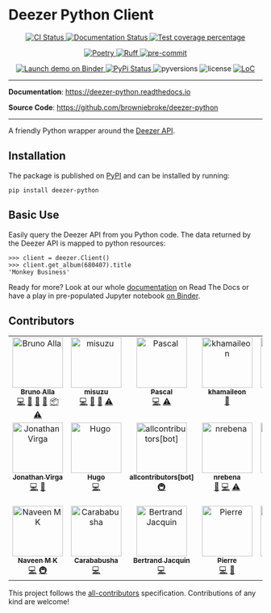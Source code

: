 # Deezer Python Client

<p align="center">
  <a href="https://github.com/browniebroke/deezer-python/actions/workflows/ci.yml?query=branch%3Amain">
    <img alt="CI Status" src="https://img.shields.io/github/actions/workflow/status/browniebroke/deezer-python/ci.yml?branch=main&logo=github&style=flat-square">
  </a>
  <a href="https://readthedocs.org/projects/deezer-python/builds/">
    <img src="https://img.shields.io/readthedocs/deezer-python.svg?logo=read-the-docs&style=flat-square" alt="Documentation Status">
  </a>
  <a href="https://codecov.io/gh/browniebroke/deezer-python">
    <img src="https://img.shields.io/codecov/c/github/browniebroke/deezer-python.svg?logo=codecov&style=flat-square" alt="Test coverage percentage">
  </a>
</p>
<p align="center">
  <a href="https://python-poetry.org/">
    <img src="https://img.shields.io/endpoint?url=https://python-poetry.org/badge/v0.json" alt="Poetry">
  </a>
  <a href="https://github.com/astral-sh/ruff">
    <img src="https://img.shields.io/endpoint?url=https://raw.githubusercontent.com/astral-sh/ruff/main/assets/badge/v2.json" alt="Ruff">
  </a>
  <a href="https://github.com/pre-commit/pre-commit">
    <img src="https://img.shields.io/badge/pre--commit-enabled-brightgreen?logo=pre-commit&logoColor=white&style=flat-square" alt="pre-commit">
  </a>
</p>
<p align="center">
  <a href="https://mybinder.org/v2/gh/browniebroke/deezer-python/main?filepath=demo.ipynb">
    <img src="https://mybinder.org/badge_logo.svg" alt="Launch demo on Binder">
  </a>
  <a href="https://pypi.org/project/deezer-python/">
    <img src="https://img.shields.io/pypi/v/deezer-python.svg?logo=python&amp;logoColor=fff&amp;style=flat-square" alt="PyPi Status">
  </a>
  <img src="https://img.shields.io/pypi/pyversions/deezer-python.svg?style=flat-square" alt="pyversions">
  <img src="https://img.shields.io/pypi/l/deezer-python.svg?style=flat-square" alt="license">
  <a href="https://github.com/browniebroke/deezer-python">
    <img src="https://tokei.rs/b1/github/browniebroke/deezer-python" alt="LoC">
  </a>
</p>

---

**Documentation**: <a href="https://deezer-python.readthedocs.io" target="_blank">https://deezer-python.readthedocs.io</a>

**Source Code**: <a href="https://github.com/browniebroke/deezer-python" target="_blank">https://github.com/browniebroke/deezer-python </a>

---

A friendly Python wrapper around the [Deezer API](https://developers.deezer.com/api).

## Installation

The package is published on
[PyPI](https://pypi.org/project/deezer-python/) and can be installed by running:

    pip install deezer-python

## Basic Use

Easily query the Deezer API from you Python code. The data returned by the Deezer
API is mapped to python resources:

```pycon
>>> client = deezer.Client()
>>> client.get_album(680407).title
'Monkey Business'
```

Ready for more? Look at our whole [documentation](http://deezer-python.readthedocs.io/)
on Read The Docs or have a play in pre-populated Jupyter notebook
[on Binder](https://mybinder.org/v2/gh/browniebroke/deezer-python/main?filepath=demo.ipynb).

## Contributors

<!-- ALL-CONTRIBUTORS-LIST:START - Do not remove or modify this section -->
<!-- prettier-ignore-start -->
<!-- markdownlint-disable -->
<table>
  <tbody>
    <tr>
      <td align="center" valign="top" width="14.28%"><a href="https://www.twitter.com/_BrunoAlla"><img src="https://avatars1.githubusercontent.com/u/861044?v=4?s=100" width="100px;" alt="Bruno Alla"/><br /><sub><b>Bruno Alla</b></sub></a><br /><a href="https://github.com/browniebroke/deezer-python/commits?author=browniebroke" title="Code">💻</a> <a href="https://github.com/browniebroke/deezer-python/commits?author=browniebroke" title="Documentation">📖</a> <a href="#ideas-browniebroke" title="Ideas, Planning, & Feedback">🤔</a> <a href="#maintenance-browniebroke" title="Maintenance">🚧</a> <a href="#platform-browniebroke" title="Packaging/porting to new platform">📦</a> <a href="https://github.com/browniebroke/deezer-python/commits?author=browniebroke" title="Tests">⚠️</a></td>
      <td align="center" valign="top" width="14.28%"><a href="https://github.com/misuzu"><img src="https://avatars1.githubusercontent.com/u/248143?v=4?s=100" width="100px;" alt="misuzu"/><br /><sub><b>misuzu</b></sub></a><br /><a href="https://github.com/browniebroke/deezer-python/commits?author=misuzu" title="Code">💻</a> <a href="https://github.com/browniebroke/deezer-python/commits?author=misuzu" title="Documentation">📖</a> <a href="#ideas-misuzu" title="Ideas, Planning, & Feedback">🤔</a> <a href="https://github.com/browniebroke/deezer-python/commits?author=misuzu" title="Tests">⚠️</a></td>
      <td align="center" valign="top" width="14.28%"><a href="https://github.com/pfouque"><img src="https://avatars1.githubusercontent.com/u/8300001?v=4?s=100" width="100px;" alt="Pascal"/><br /><sub><b>Pascal</b></sub></a><br /><a href="https://github.com/browniebroke/deezer-python/commits?author=pfouque" title="Code">💻</a> <a href="https://github.com/browniebroke/deezer-python/commits?author=pfouque" title="Tests">⚠️</a></td>
      <td align="center" valign="top" width="14.28%"><a href="https://github.com/khamaileon"><img src="https://avatars2.githubusercontent.com/u/1322166?v=4?s=100" width="100px;" alt="khamaileon"/><br /><sub><b>khamaileon</b></sub></a><br /><a href="https://github.com/browniebroke/deezer-python/commits?author=khamaileon" title="Documentation">📖</a></td>
      <td align="center" valign="top" width="14.28%"><a href="https://github.com/sheregeda"><img src="https://avatars3.githubusercontent.com/u/2856444?v=4?s=100" width="100px;" alt="Nikolay Sheregeda"/><br /><sub><b>Nikolay Sheregeda</b></sub></a><br /><a href="https://github.com/browniebroke/deezer-python/commits?author=sheregeda" title="Code">💻</a> <a href="https://github.com/browniebroke/deezer-python/commits?author=sheregeda" title="Tests">⚠️</a></td>
      <td align="center" valign="top" width="14.28%"><a href="https://github.com/horstmannmat"><img src="https://avatars1.githubusercontent.com/u/11761333?v=4?s=100" width="100px;" alt="Matheus Horstmann"/><br /><sub><b>Matheus Horstmann</b></sub></a><br /><a href="https://github.com/browniebroke/deezer-python/commits?author=horstmannmat" title="Code">💻</a> <a href="https://github.com/browniebroke/deezer-python/commits?author=horstmannmat" title="Documentation">📖</a></td>
      <td align="center" valign="top" width="14.28%"><a href="https://github.com/MDCEY"><img src="https://avatars2.githubusercontent.com/u/3812864?v=4?s=100" width="100px;" alt="Kieran Wynne"/><br /><sub><b>Kieran Wynne</b></sub></a><br /><a href="https://github.com/browniebroke/deezer-python/commits?author=MDCEY" title="Code">💻</a></td>
    </tr>
    <tr>
      <td align="center" valign="top" width="14.28%"><a href="https://github.com/jnth"><img src="https://avatars0.githubusercontent.com/u/7796167?v=4?s=100" width="100px;" alt="Jonathan Virga"/><br /><sub><b>Jonathan Virga</b></sub></a><br /><a href="https://github.com/browniebroke/deezer-python/commits?author=jnth" title="Code">💻</a> <a href="https://github.com/browniebroke/deezer-python/commits?author=jnth" title="Documentation">📖</a></td>
      <td align="center" valign="top" width="14.28%"><a href="https://github.com/hugovk"><img src="https://avatars2.githubusercontent.com/u/1324225?v=4?s=100" width="100px;" alt="Hugo"/><br /><sub><b>Hugo</b></sub></a><br /><a href="https://github.com/browniebroke/deezer-python/commits?author=hugovk" title="Code">💻</a></td>
      <td align="center" valign="top" width="14.28%"><a href="https://github.com/all-contributors/all-contributors-bot"><img src="https://avatars3.githubusercontent.com/u/46843839?v=4?s=100" width="100px;" alt="allcontributors[bot]"/><br /><sub><b>allcontributors[bot]</b></sub></a><br /><a href="#infra-allcontributors" title="Infrastructure (Hosting, Build-Tools, etc)">🚇</a></td>
      <td align="center" valign="top" width="14.28%"><a href="https://github.com/nrebena"><img src="https://avatars3.githubusercontent.com/u/49879400?v=4?s=100" width="100px;" alt="nrebena"/><br /><sub><b>nrebena</b></sub></a><br /><a href="https://github.com/browniebroke/deezer-python/issues?q=author%3Anrebena" title="Bug reports">🐛</a> <a href="https://github.com/browniebroke/deezer-python/commits?author=nrebena" title="Code">💻</a> <a href="https://github.com/browniebroke/deezer-python/commits?author=nrebena" title="Tests">⚠️</a></td>
      <td align="center" valign="top" width="14.28%"><a href="https://github.com/spvkgn"><img src="https://avatars0.githubusercontent.com/u/4147135?v=4?s=100" width="100px;" alt="Pavel"/><br /><sub><b>Pavel</b></sub></a><br /><a href="https://github.com/browniebroke/deezer-python/issues?q=author%3Aspvkgn" title="Bug reports">🐛</a></td>
      <td align="center" valign="top" width="14.28%"><a href="http://www.idiap.ch || www.edeltech.ch"><img src="https://avatars0.githubusercontent.com/u/898010?v=4?s=100" width="100px;" alt="Samuel Gaist"/><br /><sub><b>Samuel Gaist</b></sub></a><br /><a href="https://github.com/browniebroke/deezer-python/commits?author=sgaist" title="Code">💻</a> <a href="https://github.com/browniebroke/deezer-python/commits?author=sgaist" title="Tests">⚠️</a> <a href="#security-sgaist" title="Security">🛡️</a></td>
      <td align="center" valign="top" width="14.28%"><a href="https://github.com/hithomasmorelli"><img src="https://avatars0.githubusercontent.com/u/22722644?v=4?s=100" width="100px;" alt="Thomas Morelli"/><br /><sub><b>Thomas Morelli</b></sub></a><br /><a href="https://github.com/browniebroke/deezer-python/issues?q=author%3Ahithomasmorelli" title="Bug reports">🐛</a> <a href="https://github.com/browniebroke/deezer-python/commits?author=hithomasmorelli" title="Code">💻</a> <a href="#ideas-hithomasmorelli" title="Ideas, Planning, & Feedback">🤔</a></td>
    </tr>
    <tr>
      <td align="center" valign="top" width="14.28%"><a href="https://naveen.syrusdark.website"><img src="https://avatars1.githubusercontent.com/u/49693820?v=4?s=100" width="100px;" alt="Naveen M K"/><br /><sub><b>Naveen M K</b></sub></a><br /><a href="https://github.com/browniebroke/deezer-python/commits?author=naveen521kk" title="Code">💻</a> <a href="#infra-naveen521kk" title="Infrastructure (Hosting, Build-Tools, etc)">🚇</a></td>
      <td align="center" valign="top" width="14.28%"><a href="https://github.com/Carababusha"><img src="https://avatars.githubusercontent.com/u/64437819?v=4?s=100" width="100px;" alt="Carababusha"/><br /><sub><b>Carababusha</b></sub></a><br /><a href="https://github.com/browniebroke/deezer-python/commits?author=Carababusha" title="Code">💻</a></td>
      <td align="center" valign="top" width="14.28%"><a href="https://github.com/bjacquin"><img src="https://avatars.githubusercontent.com/u/5293357?v=4?s=100" width="100px;" alt="Bertrand Jacquin"/><br /><sub><b>Bertrand Jacquin</b></sub></a><br /><a href="https://github.com/browniebroke/deezer-python/commits?author=bjacquin" title="Code">💻</a></td>
      <td align="center" valign="top" width="14.28%"><a href="https://github.com/prndrbr"><img src="https://avatars.githubusercontent.com/u/96344856?v=4?s=100" width="100px;" alt="Pierre"/><br /><sub><b>Pierre</b></sub></a><br /><a href="https://github.com/browniebroke/deezer-python/commits?author=prndrbr" title="Code">💻</a> <a href="https://github.com/browniebroke/deezer-python/commits?author=prndrbr" title="Documentation">📖</a></td>
      <td align="center" valign="top" width="14.28%"><a href="https://jonathanbangert.com"><img src="https://avatars.githubusercontent.com/u/74015378?v=4?s=100" width="100px;" alt="Jonathan"/><br /><sub><b>Jonathan</b></sub></a><br /><a href="https://github.com/browniebroke/deezer-python/commits?author=Un10ck3d" title="Code">💻</a> <a href="https://github.com/browniebroke/deezer-python/commits?author=Un10ck3d" title="Documentation">📖</a> <a href="https://github.com/browniebroke/deezer-python/commits?author=Un10ck3d" title="Tests">⚠️</a></td>
    </tr>
  </tbody>
</table>

<!-- markdownlint-restore -->
<!-- prettier-ignore-end -->

<!-- ALL-CONTRIBUTORS-LIST:END -->

This project follows the [all-contributors](https://allcontributors.org) specification.
Contributions of any kind are welcome!
